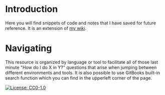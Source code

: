 # Introduction

Here you will find snippets of code and notes that I have saved for future reference. It is an extension of [my wiki](https://wiki.cprimel.io). 

# Navigating
This resource is organized by language or tool to facilitate all of those last minute "How do I do X in Y?" questions that arise when jumping between different environments and tools. It is also possible to use GitBooks built-in search function which you can find in the upperleft corner of the page.


[![License: CC0-1.0](https://licensebuttons.net/l/zero/1.0/80x15.png)](http://creativecommons.org/publicdomain/zero/1.0/)